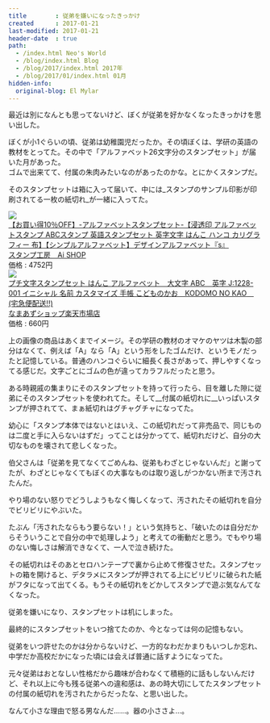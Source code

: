 ```yaml
---
title        : 従弟を嫌いになったきっかけ 
created      : 2017-01-21
last-modified: 2017-01-21
header-date  : true
path:
  - /index.html Neo's World
  - /blog/index.html Blog
  - /blog/2017/index.html 2017年
  - /blog/2017/01/index.html 01月
hidden-info:
  original-blog: El Mylar
---
```


最近は別になんとも思ってないけど、ぼくが従弟を好かなくなったきっかけを思い出した。

ぼくが小1ぐらいの頃、従弟は幼稚園児だったか。その頃ぼくは、学研の英語の教材をとってた。その中で「アルファベット26文字分のスタンプセット」が届いた月があった。  
ゴムで出来てて、付属の朱肉みたいなのがあったのかな。とにかくスタンプだ。

そのスタンプセットは箱に入って届いて、中には_スタンプのサンプル印影が印刷されてる一枚の紙切れ_が一緒に入ってた。

<div class="ad-rakuten">
  <div class="ad-rakuten-image">
    <a href="https://hb.afl.rakuten.co.jp/hgc/g00r1uf2.waxyc52f.g00r1uf2.waxydb18/?pc=https%3A%2F%2Fitem.rakuten.co.jp%2Fstamp-studio-ai%2Fka-02%2F&amp;m=http%3A%2F%2Fm.rakuten.co.jp%2Fstamp-studio-ai%2Fi%2F10002155%2F">
      <img src="https://thumbnail.image.rakuten.co.jp/@0_gold/stamp-studio-ai/gazou/KA/KA-02wm.jpg?_ex=128x128">
    </a>
  </div>
  <div class="ad-rakuten-info">
    <div class="ad-rakuten-title">
      <a href="https://hb.afl.rakuten.co.jp/hgc/g00r1uf2.waxyc52f.g00r1uf2.waxydb18/?pc=https%3A%2F%2Fitem.rakuten.co.jp%2Fstamp-studio-ai%2Fka-02%2F&amp;m=http%3A%2F%2Fm.rakuten.co.jp%2Fstamp-studio-ai%2Fi%2F10002155%2F">【お買い得10％OFF】-アルファベットスタンプセット-【浸透印 アルファベットスタンプ ABCスタンプ 英語スタンプセット 英字文字 はんこ ハンコ カリグラフィー 布】【シンプルアルファベット】デザインアルファベット『s』</a>
    </div>
    <div class="ad-rakuten-shop">
      <a href="https://hb.afl.rakuten.co.jp/hgc/g00r1uf2.waxyc52f.g00r1uf2.waxydb18/?pc=https%3A%2F%2Fwww.rakuten.co.jp%2Fstamp-studio-ai%2F&amp;m=http%3A%2F%2Fm.rakuten.co.jp%2Fstamp-studio-ai%2F">スタンプ工房　Ai SHOP</a>
    </div>
    <div class="ad-rakuten-price">価格 : 4752円</div>
  </div>
</div>

<div class="ad-rakuten">
  <div class="ad-rakuten-image">
    <a href="https://hb.afl.rakuten.co.jp/hgc/g00r8zx2.waxyc9cc.g00r8zx2.waxyd23f/?pc=https%3A%2F%2Fitem.rakuten.co.jp%2Fnamazushop%2F10002529%2F&amp;m=http%3A%2F%2Fm.rakuten.co.jp%2Fnamazushop%2Fi%2F10002529%2F">
      <img src="https://thumbnail.image.rakuten.co.jp/@0_mall/namazushop/cabinet/04701794/05114970/imgrc0070005431.jpg?_ex=128x128">
    </a>
  </div>
  <div class="ad-rakuten-info">
    <div class="ad-rakuten-title">
      <a href="https://hb.afl.rakuten.co.jp/hgc/g00r8zx2.waxyc9cc.g00r8zx2.waxyd23f/?pc=https%3A%2F%2Fitem.rakuten.co.jp%2Fnamazushop%2F10002529%2F&amp;m=http%3A%2F%2Fm.rakuten.co.jp%2Fnamazushop%2Fi%2F10002529%2F">プチ文字スタンプセット はんこ アルファベット　大文字 ABC　英字 J:1228-001 イニシャル 名前 カスタマイズ 手帳 こどものかお　KODOMO NO KAO　(宅急便配送!!)</a>
    </div>
    <div class="ad-rakuten-shop">
      <a href="https://hb.afl.rakuten.co.jp/hgc/g00r8zx2.waxyc9cc.g00r8zx2.waxyd23f/?pc=https%3A%2F%2Fwww.rakuten.co.jp%2Fnamazushop%2F&amp;m=http%3A%2F%2Fm.rakuten.co.jp%2Fnamazushop%2F">なまあずショップ楽天市場店</a>
    </div>
    <div class="ad-rakuten-price">価格 : 660円</div>
  </div>
</div>

上の画像の商品はあくまでイメージ。その学研の教材のオマケのヤツは木製の部分はなくて、例えば「A」なら「A」という形をしたゴムだけ、というモノだったと記憶している。普通のハンコぐらいに細長く長さがあって、押しやすくなってる感じだ。文字ごとにゴムの色が違ってカラフルだったと思う。

ある時親戚の集まりにそのスタンプセットを持って行ったら、目を離した隙に従弟にそのスタンプセットを使われてた。そして__付属の紙切れに__いっぱいスタンプが押されてて、まぁ紙切れはグチャグチャになってた。

幼心に「スタンプ本体ではないとはいえ、この紙切れだって非売品で、同じものは二度と手に入らないはずだ」ってことは分かってて、紙切れだけど、自分の大切なものを壊されて悲しくなった。

伯父さんは「従弟を見てなくてごめんね、従弟もわざとじゃないんだ」と謝ってたが、わざとじゃなくてもぼくの大事なものは取り返しがつかない所まで汚されたんだ。

やり場のない怒りでどうしようもなく悔しくなって、汚されたその紙切れを自分でビリビリにやぶいた。

たぶん「汚されたならもう要らない！」という気持ちと、「破いたのは自分だからそういうことで自分の中で処理しよう」と考えての衝動だと思う。でもやり場のない悔しさは解消できなくて、一人で泣き続けた。

その紙切れはそのあとセロハンテープで裏から止めて修復させた。スタンプセットの箱を開けると、デタラメにスタンプが押されてる上にビリビリに破られた紙がフタになって出てくる。もうその紙切れをどかしてスタンプで遊ぶ気なんてなくなった。

従弟を嫌いになり、スタンプセットは机にしまった。

最終的にスタンプセットをいつ捨てたのか、今となっては何の記憶もない。

従弟をいつ許せたのかは分からないけど、一方的なわだかまりもいつしか忘れ、中学だか高校だかになった頃には会えば普通に話すようになってた。

元々従弟はおとなしい性格だから趣味が合わなくて積極的に話もしないんだけど、それ以上に今も残る従弟への違和感は、あの時大切にしてたスタンプセットの付属の紙切れを汚されたからだったな、と思い出した。

なんて小さな理由で怒る男なんだ……。器の小ささよ…。
